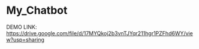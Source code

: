 # My_Chatbot

DEMO LINK: https://drive.google.com/file/d/17MYQkoj2b3vnTJYqr211hgr1PZFhd6WY/view?usp=sharing
